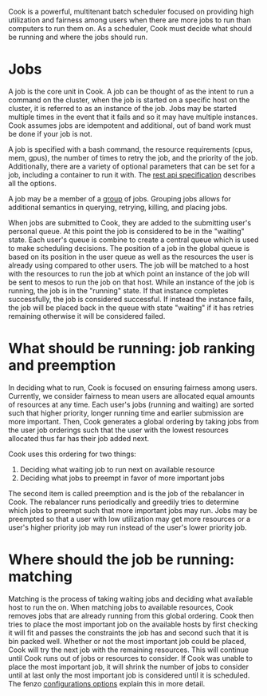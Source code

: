Cook is a powerful, multitenant batch scheduler focused on providing high utilization and fairness among users when there are more jobs to run than computers to run them on. As a scheduler, Cook must decide what should be running and where the jobs should run.  

# Jobs

A job is the core unit in Cook. A job can be thought of as the intent to run a command on the cluster,
when the job is started on a specific host on the cluster, it is referred to as an instance of the job. Jobs may be started multiple times 
in the event that it fails and so it may have multiple instances. Cook assumes jobs are idempotent and additional, out of band work must 
be done if your job is not.

A job is specified with a bash command, the resource requirements (cpus, mem, gpus), the number of times to retry the job, 
and the priority of the job. Additionally, there are a variety of optional parameters that can be set for a job, including a container to
run it with. The [rest api specification](docs/scheduler-rest-api.asc) describes all the options. 

A job may be a member of a [group](docs/groups.md) of jobs. Grouping jobs allows for additional semantics in querying, retrying, killing, and placing jobs. 

When jobs are submitted to Cook, they are added to the submitting user's personal queue. At this point the job is considered to be in the "waiting" state. Each user's queue is combine to create a central queue which is used to make scheduling decisions. The position of a job in the global queue is based on its position in the user queue as well as the resources the user is already using compared to other users. The job will be matched to a host with the resources to run the job at which point an instance of the job will be sent to mesos to run the job on that host. While an instance of the job is running, the job is in the "running" state. If that instance completes successfully, the job is considered successful. If instead the instance fails, the job will be placed back in the queue with state "waiting" if it has retries remaining otherwise it will be considered failed. 

# What should be running: job ranking and preemption

In deciding what to run, Cook is focused on ensuring fairness among users. Currently, we consider fairness to mean users are allocated equal amounts of resources at any time. Each user's jobs (running and waiting) are sorted such that higher priority, longer running time and earlier submission are more important. Then, Cook generates a global ordering by taking jobs from the user job orderings such that the user with the lowest resources allocated thus far has their job added next. 

Cook uses this ordering for two things:

1. Deciding what waiting job to run next on available resource
2. Deciding what jobs to preempt in favor of more important jobs 

The second item is called preemption and is the job of the rebalancer in Cook. The rebalancer runs periodically and greedily tries to determine which jobs to preempt such that more important jobs may run. Jobs may be preempted so that a user with low utilization may get more resources or a user's higher priority job may run instead of the user's lower priority job.

# Where should the job be running: matching

Matching is the process of taking waiting jobs and deciding what available host to run the on. When matching jobs to available resources, Cook removes jobs that are already running from this global ordering. Cook then tries to place the most important job on the available hosts by first checking it will fit and passes the constraints the job has and second such that it is bin packed well. Whether or not the most important job could be placed, Cook will try the next job with the remaining resources. This will continue until Cook runs out of jobs or resources to consider. If Cook was unable to place the most important job, it will shrink the number of jobs to consider until at last only the most important job is considered until it is scheduled. The fenzo [configurations options](docs/configuration.asc) explain this in more detail. 




